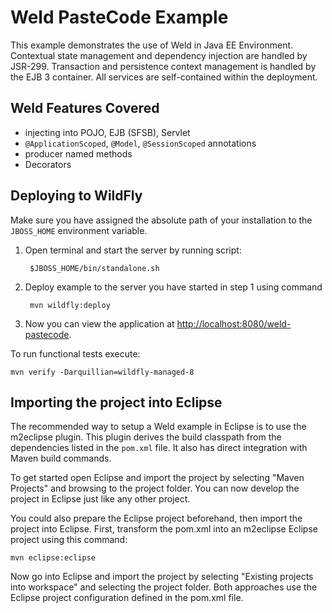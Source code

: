Weld PasteCode Example
======================

This example demonstrates the use of Weld in Java EE Environment. Contextual
state management and dependency injection are handled by JSR-299. Transaction
and persistence context management is handled by the EJB 3 container. All services
are self-contained within the deployment.

Weld Features Covered
---------------------
- injecting into POJO, EJB (SFSB), Servlet
- `@ApplicationScoped`, `@Model`, `@SessionScoped` annotations
- producer named methods
- Decorators

Deploying to WildFly
--------------------
Make sure you have assigned the absolute path of your installation to the
`JBOSS_HOME` environment variable.

1. Open terminal and start the server by running script:

        $JBOSS_HOME/bin/standalone.sh

2. Deploy example to the server you have started in step 1 using command

        mvn wildfly:deploy

3. Now you can view the application at <http://localhost:8080/weld-pastecode>.


To run functional tests execute:

    mvn verify -Darquillian=wildfly-managed-8

Importing the project into Eclipse
----------------------------------
The recommended way to setup a Weld example in Eclipse is to use the m2eclipse
plugin. This plugin derives the build classpath from the dependencies listed in
the `pom.xml` file. It also has direct integration with Maven build commands.

To get started open Eclipse and import the project by selecting "Maven
Projects" and browsing to the project folder. You can now develop the project
in Eclipse just like any other project.

You could also prepare the Eclipse project beforehand, then import the project
into Eclipse. First, transform the pom.xml into an m2eclipse Eclipse project
using this command:

    mvn eclipse:eclipse

Now go into Eclipse and import the project by selecting "Existing projects into
workspace" and selecting the project folder. Both approaches use the Eclipse
project configuration defined in the pom.xml file.
